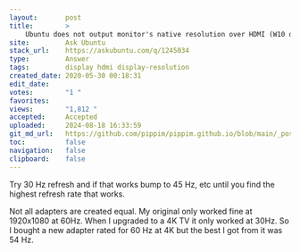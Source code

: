 ```yaml
---
layout:       post
title:        >
    Ubuntu does not output monitor's native resolution over HDMI (W10 does)
site:         Ask Ubuntu
stack_url:    https://askubuntu.com/q/1245034
type:         Answer
tags:         display hdmi display-resolution
created_date: 2020-05-30 00:18:31
edit_date:    
votes:        "1 "
favorites:    
views:        "1,812 "
accepted:     Accepted
uploaded:     2024-08-18 16:33:59
git_md_url:   https://github.com/pippim/pippim.github.io/blob/main/_posts/2020/2020-05-30-Ubuntu-does-not-output-monitor_s-native-resolution-over-HDMI-_W10-does_.md
toc:          false
navigation:   false
clipboard:    false
---
```


Try 30 Hz refresh and if that works bump to 45 Hz, etc until you find the highest refresh rate that works. 

Not all adapters are created equal. My original only worked fine at 1920x1080 at 60Hz. When I upgraded to a 4K TV it only worked at 30Hz. So I bought a new adapter rated for 60 Hz at 4K but the best I got from it was 54 Hz.
